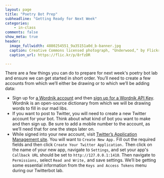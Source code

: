 ```yaml
---
layout: page
title: "Poetry Bot Prep"
subheadline: "Getting Ready for Next Week"
categories:
    - in-class
comments: false
show_meta: true
header:
  image_fullwidth: 4880254551_9a35151a0d_b-banner.jpg
  caption: Creative Commons licensed photograph, "Underwood," by Flickr user Canned Muffins
  caption_url: https://flic.kr/p/8rfzDR

---
```


There are a few things you can do to prepare for next week's poetry bot lab and ensure we can get started in short order. You’ll need to create a few accounts from which we’ll either be drawing or to which we’ll be adding data:

+ Sign up for [a Wordnik account](https://www.wordnik.com/signup) and then [sign up for a Wordnik API Key](http://developer.wordnik.com/). Wordnik is an open-source dictionary from which we will be drawing words to fill in our mad libs.
+ If you want to post to Twitter, you will need to create a new Twitter account for your bot. Think about what kind of bot you want to make and then sign up. Be sure to add a mobile number to the account, as we’ll need that for one the steps later on.
+ While signed into your new account, visit [Twitter’s Application Management site](https://apps.twitter.com). You will want to `Create New App.` Fill out the required fields and then click `Create Your Twitter Application.` Then click on the name of your new app, navigate to `Settings`, and set your app's `Callback URL` should be set to `http://127.0.0.1:1410`. Then navigate to `Permissions,` select `Read and Write,` and save settings. We’ll be getting some essential information from the `Keys and Access Tokens` menu during our Twitterbot lab.